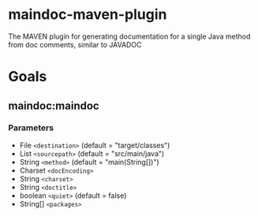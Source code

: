 # maindoc-maven-plugin

The MAVEN plugin for generating documentation for a single Java method from doc comments, similar to JAVADOC

# Goals

## maindoc:maindoc

### Parameters

* File `<destination>` (default = "target/classes")
* List<File> `<sourcepath>` (default = "src/main/java")
* String `<method>` (default = "main(String[])")
* Charset `<docEncoding>`
* String `<charset>`
* String `<doctitle>`
* boolean `<quiet>` (default = false)
* String[] `<packages>`

